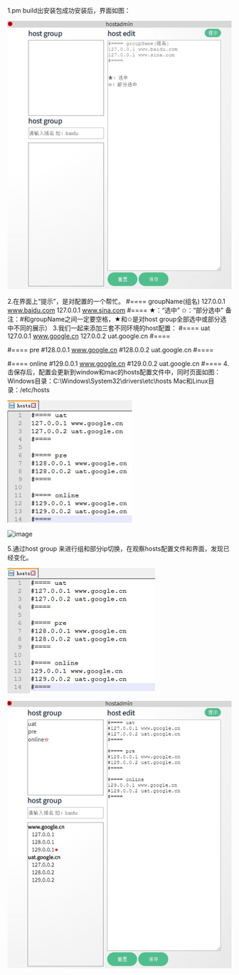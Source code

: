 1.pm build出安装包成功安装后，界面如图：

  ![image](https://raw.githubusercontent.com/dockersky/host/master/1.bmp)
  
2.在界面上“提示”，是对配置的一个帮忙。
  #==== groupName(组名)
   127.0.0.1 www.baidu.com
  127.0.0.1 www.sina.com
   #====
  ★：“选中”
  ✩：“部分选中"
    备注：#和groupName之间一定要空格，★和✩是对host group全部选中或部分选中不同的展示）
3.我们一起来添加三套不同环境的host配置：
  #==== uat
  127.0.0.1 www.google.cn
  127.0.0.2 uat.google.cn
  #====

  #==== pre
  #128.0.0.1 www.google.cn
  #128.0.0.2 uat.google.cn
  #====
  
  #==== online
  #129.0.0.1 www.google.cn
  #129.0.0.2 uat.google.cn
  #====
4.击保存后，配置会更新到window和mac的hosts配置文件中，同时页面如图：
  Windows目录：C:\Windows\System32\drivers\etc\hosts
  Mac和Linux目录：/etc/hosts
  
  ![image](https://raw.githubusercontent.com/dockersky/host/master/2.bmp)
  
  ![image](https://raw.githubusercontent.com/dockersky/host/master/3.bmp)
  
5.通过host group 来进行组和部分ip切换，在观察hosts配置文件和界面，发现已经变化。

 ![image](https://raw.githubusercontent.com/dockersky/host/master/4.bmp)
 
 ![image](https://raw.githubusercontent.com/dockersky/host/master/5.bmp)

